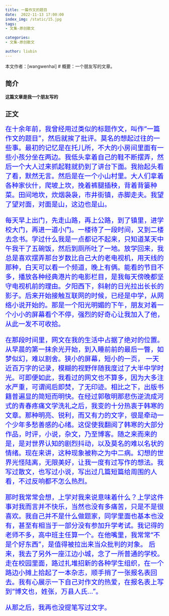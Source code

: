 ```yaml
---
title: 一篇作文的题目
date:  2022-11-13 17:00:00
index_img: /static/15.jpg
tags:
- 文集-原创散文

categories:
- 文集-原创散文

author: liubin
---
```

本文作者：[wangwenhai] # 概要：一个朋友写的文章。

<!-- more -->

## 简介

**这篇文章是我一个朋友写的**

## 正文

<div style="font-size:150%; color: blue;">
在十余年前，我曾经用过类似的标题作文，叫作“一篇作文的题目”，然后就挨了批评。莫名的想起过往的一些事。最初的记忆是在托儿所，不大的小房间里面有一些小孩分坐在两边。我低头拿着自己的鞋不断摆弄，然后一个大人过来抓起鞋就扔到了讲台下面。我抬起头看了看，默然无言。然后是在一个小山村里。大人们拿着各种家伙什，爬坡上坎，挽着裤腿插秧，背着背篓种菜。田间地坎，炊烟袅袅，市井街镇，赤脚走夫。我望了望对面，对面是山，这边也是山。

每天早上出门，先走山路，再上公路，到了镇里，进学校大门，再进一道小门。一楼待了一段时间，又到二楼去念书。学过什么我是一点都记不起来，只知道某天中午我干了五碗饭，然后到厕所吐了一地。放学回来，我总是喜欢摆弄那台岁数比自己大的老电视机，用天线的那种，白天可以看一个频道，晚上有俩。能看的节目不多，播放各种经典港片的电影栏目，是我每天傍晚都坚守电视机前的理由。夕阳西下，斜射的日光拉出长长的影子。后来开始接触互联网的时候，已经是中学，从网络小说开始的。那是一个阳光明媚的下午，朋友对着一个小小的屏幕看个不停，强烈的好奇心让我加入了他，从此一发不可收拾。

在那段时间里，网文在我的生活中占据了绝对的位置。从早晨的第一抹余光开始，到入睡前前的最后一瞥，如梦似幻，难以割舍。狭小的屏幕，短小的一页， 一天近百万字的记录，模糊的视野伴随我度过了大半中学时光。可即便如此，我看过的网文也不算多，因为大多注水严重，可谓阅后即焚，了无印迹。相比之下，出版书籍普遍显的简短而明快。在经过郭敬明那悲伤逆流成河式的青春疼痛文学洗礼之后，我变的十分热衷于韩寒的文章。那种明亮、锐利，而又有力的文字，很是牵动一个少年多愁善感的心绪。这促使我翻阅了韩寒的大部分作品，时评，小说，杂文，乃至博客。随之来而来的是，是对世界认知的剧烈抖动，以及莫名的难以名状的情绪。现在来讲，这种现象被称之为中二病。幻想的世界光怪陆离，无限美好，让我一度有过写作的想法。我写过散文，也写过小说，写出过几篇短篇给周围的人看，不过反响都不怎么热烈。

那时我常常会想，上学对我来说意味着什么？上学这件事对我而言并不快乐，当然也没有多痛苦，只是不是很喜欢。我自己并不是什么做题家，同学里面也基本也没有，甚至有相当于一部分没有参加升学考试。我记得的老师不多，高中班主任算一个。在他嘴里，我常常“不是个好东西”，是值得被拉出来当众批判的对象。
后来，我去了另外一座江边小城，念了一所普通的学校。走在校园里面，路过扎堆招新的各种学生组织，在一个路边小摊上拾起了一本杂志，顺手捎了一张报名表回去。我有心展示一下自己对作文的热爱，在报名表上写到“博文也，姓张，万县人氏...”。

从那之后，我再也没提笔写过文字。
</div>